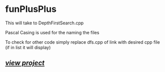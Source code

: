 # funPlusPlus


This will take to DepthFirstSearch.cpp

Pascal Casing is used for the naming the files 

To check for other code simply replace dfs.cpp of link with desired cpp file (if in list it will display)

## *[view project]( https://aps269.github.io/funPlusPlus/DepthFirstSearch.cpp)*
